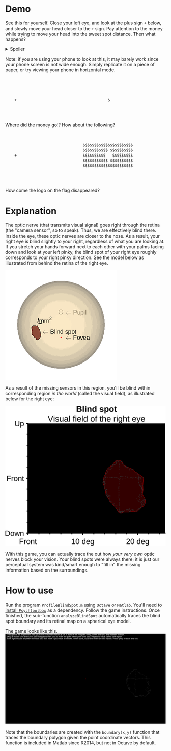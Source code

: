 # Demo

See this for yourself. Close your left eye, and look at the plus sign `+`
below, and slowly move your head closer to the `+` sign. Pay attention to the
money while trying to move your head into the sweet spot distance. Then what
happens?

<details><summary>Spoiler</summary><blockquote>
The money disappears!
</blockquote></details> 

Note: if you are using your phone to look at this, it may barely work since
your phone screen is not wide enough. Simply replicate it on a piece of paper,
or try viewing your phone in horizontal mode.

```




    +                                        $




```

Where did the money go!? How about the following?

```


                                  $$$$$$$$$$$$$$$$$$$$$$
                                  $$$$$$$$$$$ $$$$$$$$$$
    +                             $$$$$$$$$$   $$$$$$$$$
                                  $$$$$$$$$$$ $$$$$$$$$$
                                  $$$$$$$$$$$$$$$$$$$$$$




```
How come the logo on the flag disappeared? 


# Explanation

The optic nerve (that transmits visual signal) goes right through the retina (the "camera sensor", so to speak).
Thus, we are effectively blind there. Inside the eye, these optic nerves are
closer to the nose. As a result, your right eye is blind slightly to your
right, regardless of what you are looking at. If you stretch your hands forward
next to each other with your palms facing down and look at your left pinky, the
blind spot of your right eye roughly corresponds to your right pinky direction.
See the model below as illustrated from behind the retina of the right eye.

![Blind spot on the retina](https://raw.githubusercontent.com/hyiltiz/ProfileBlindSpot/main/BlindSpotEyeball.gif)

As a result of the missing sensors in this region, you'll be blind within
corresponding region *in the world* (called the visual field), as illustrated
below for the right eye:

![Blind spot in the world](https://raw.githubusercontent.com/hyiltiz/ProfileBlindSpot/main/BlindSpotVisualField.png)

With this game, you can actually trace the out how *your very own* optic nerves
block your vision. Your blind spots were always there; it is just our
perceptual system was kind/smart enough to "fill in" the missing information
based on the surroundings.


# How to use
Run the program `ProfileBlindSpot.m` using `Octave` or `Matlab`. You'll need to
[install `Psychtoolbox`](http://psychtoolbox.org/download.html) as a
dependency. Follow the game
instructions. Once finished, the sub-function `analyzeBlindSpot` automatically
traces the blind spot boundary and its retinal map on a spherical eye model.

The game looks like this.
![Game screen](https://raw.githubusercontent.com/hyiltiz/ProfileBlindSpot/main/raw.png)

Note that the boundaries are created with the `boundary(x,y)` function that
traces the boundary polygon given the point coordinate vectors. This function
is included in Matlab since R2014, but not in Octave by default.

